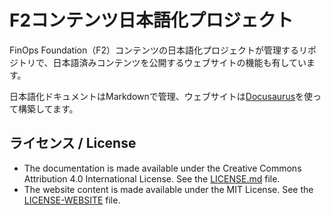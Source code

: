 # F2コンテンツ日本語化プロジェクト

FinOps Foundation（F2）コンテンツの日本語化プロジェクトが管理するリポジトリで、日本語済みコンテンツを公開するウェブサイトの機能も有しています。

日本語化ドキュメントはMarkdownで管理、ウェブサイトは[Docusaurus](https://docusaurus.io/)を使って構築してます。

## ライセンス / License

- The documentation is made available under the Creative Commons Attribution 4.0 International License. See the [LICENSE.md](LICENSE.md) file.
- The website content is made available under the MIT License. See the [LICENSE-WEBSITE](LICENSE-WEBSITE.md) file.

